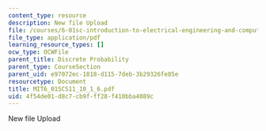 ```yaml
---
content_type: resource
description: New file Upload
file: /courses/6-01sc-introduction-to-electrical-engineering-and-computer-science-i-spring-2011/4f54de01d8c7cb9fff28f410bba4089c_MIT6_01SCS11_10_1_6.pdf
file_type: application/pdf
learning_resource_types: []
ocw_type: OCWFile
parent_title: Discrete Probability
parent_type: CourseSection
parent_uid: e97072ec-1818-d115-7deb-3b29326fe85e
resourcetype: Document
title: MIT6_01SCS11_10_1_6.pdf
uid: 4f54de01-d8c7-cb9f-ff28-f410bba4089c
---
```

New file Upload

